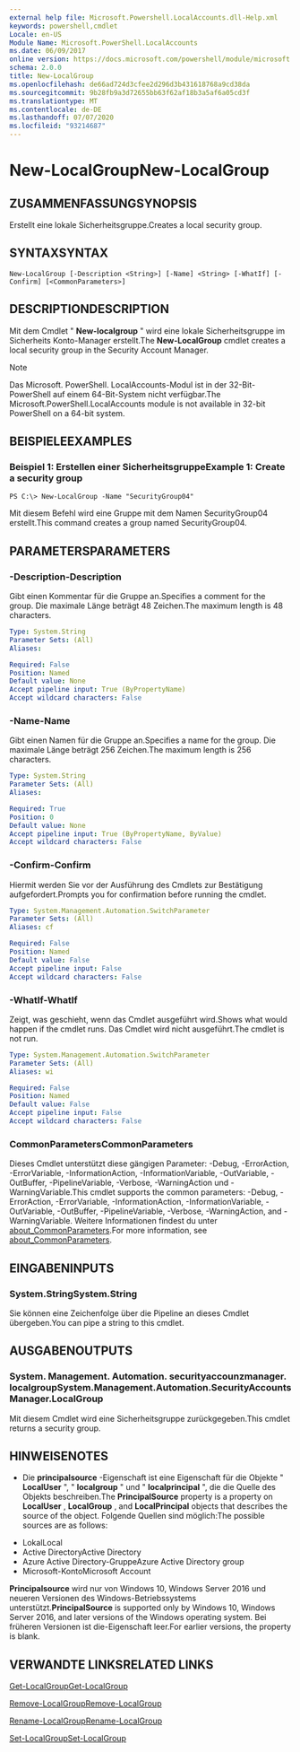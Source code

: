 ```yaml
---
external help file: Microsoft.Powershell.LocalAccounts.dll-Help.xml
keywords: powershell,cmdlet
Locale: en-US
Module Name: Microsoft.PowerShell.LocalAccounts
ms.date: 06/09/2017
online version: https://docs.microsoft.com/powershell/module/microsoft.powershell.localaccounts/new-localgroup?view=powershell-5.1&WT.mc_id=ps-gethelp
schema: 2.0.0
title: New-LocalGroup
ms.openlocfilehash: de66ad724d3cfee2d296d3b431618768a9cd38da
ms.sourcegitcommit: 9b28fb9a3d72655bb63f62af18b3a5af6a05cd3f
ms.translationtype: MT
ms.contentlocale: de-DE
ms.lasthandoff: 07/07/2020
ms.locfileid: "93214687"
---
```

# <span data-ttu-id="d4ef9-103">New-LocalGroup</span><span class="sxs-lookup"><span data-stu-id="d4ef9-103">New-LocalGroup</span></span>

## <span data-ttu-id="d4ef9-104">ZUSAMMENFASSUNG</span><span class="sxs-lookup"><span data-stu-id="d4ef9-104">SYNOPSIS</span></span>
<span data-ttu-id="d4ef9-105">Erstellt eine lokale Sicherheitsgruppe.</span><span class="sxs-lookup"><span data-stu-id="d4ef9-105">Creates a local security group.</span></span>

## <span data-ttu-id="d4ef9-106">SYNTAX</span><span class="sxs-lookup"><span data-stu-id="d4ef9-106">SYNTAX</span></span>

```
New-LocalGroup [-Description <String>] [-Name] <String> [-WhatIf] [-Confirm] [<CommonParameters>]
```

## <span data-ttu-id="d4ef9-107">DESCRIPTION</span><span class="sxs-lookup"><span data-stu-id="d4ef9-107">DESCRIPTION</span></span>
<span data-ttu-id="d4ef9-108">Mit dem Cmdlet " **New-localgroup** " wird eine lokale Sicherheitsgruppe im Sicherheits Konto-Manager erstellt.</span><span class="sxs-lookup"><span data-stu-id="d4ef9-108">The **New-LocalGroup** cmdlet creates a local security group in the Security Account Manager.</span></span>

> [!NOTE]
> <span data-ttu-id="d4ef9-109">Das Microsoft. PowerShell. LocalAccounts-Modul ist in der 32-Bit-PowerShell auf einem 64-Bit-System nicht verfügbar.</span><span class="sxs-lookup"><span data-stu-id="d4ef9-109">The Microsoft.PowerShell.LocalAccounts module is not available in 32-bit PowerShell on a 64-bit system.</span></span>

## <span data-ttu-id="d4ef9-110">BEISPIELE</span><span class="sxs-lookup"><span data-stu-id="d4ef9-110">EXAMPLES</span></span>

### <span data-ttu-id="d4ef9-111">Beispiel 1: Erstellen einer Sicherheitsgruppe</span><span class="sxs-lookup"><span data-stu-id="d4ef9-111">Example 1: Create a security group</span></span>

```
PS C:\> New-LocalGroup -Name "SecurityGroup04"
```

<span data-ttu-id="d4ef9-112">Mit diesem Befehl wird eine Gruppe mit dem Namen SecurityGroup04 erstellt.</span><span class="sxs-lookup"><span data-stu-id="d4ef9-112">This command creates a group named SecurityGroup04.</span></span>

## <span data-ttu-id="d4ef9-113">PARAMETERS</span><span class="sxs-lookup"><span data-stu-id="d4ef9-113">PARAMETERS</span></span>

### <span data-ttu-id="d4ef9-114">-Description</span><span class="sxs-lookup"><span data-stu-id="d4ef9-114">-Description</span></span>
<span data-ttu-id="d4ef9-115">Gibt einen Kommentar für die Gruppe an.</span><span class="sxs-lookup"><span data-stu-id="d4ef9-115">Specifies a comment for the group.</span></span>
<span data-ttu-id="d4ef9-116">Die maximale Länge beträgt 48 Zeichen.</span><span class="sxs-lookup"><span data-stu-id="d4ef9-116">The maximum length is 48 characters.</span></span>

```yaml
Type: System.String
Parameter Sets: (All)
Aliases:

Required: False
Position: Named
Default value: None
Accept pipeline input: True (ByPropertyName)
Accept wildcard characters: False
```

### <span data-ttu-id="d4ef9-117">-Name</span><span class="sxs-lookup"><span data-stu-id="d4ef9-117">-Name</span></span>
<span data-ttu-id="d4ef9-118">Gibt einen Namen für die Gruppe an.</span><span class="sxs-lookup"><span data-stu-id="d4ef9-118">Specifies a name for the group.</span></span>
<span data-ttu-id="d4ef9-119">Die maximale Länge beträgt 256 Zeichen.</span><span class="sxs-lookup"><span data-stu-id="d4ef9-119">The maximum length is 256 characters.</span></span>

```yaml
Type: System.String
Parameter Sets: (All)
Aliases:

Required: True
Position: 0
Default value: None
Accept pipeline input: True (ByPropertyName, ByValue)
Accept wildcard characters: False
```

### <span data-ttu-id="d4ef9-120">-Confirm</span><span class="sxs-lookup"><span data-stu-id="d4ef9-120">-Confirm</span></span>
<span data-ttu-id="d4ef9-121">Hiermit werden Sie vor der Ausführung des Cmdlets zur Bestätigung aufgefordert.</span><span class="sxs-lookup"><span data-stu-id="d4ef9-121">Prompts you for confirmation before running the cmdlet.</span></span>

```yaml
Type: System.Management.Automation.SwitchParameter
Parameter Sets: (All)
Aliases: cf

Required: False
Position: Named
Default value: False
Accept pipeline input: False
Accept wildcard characters: False
```

### <span data-ttu-id="d4ef9-122">-WhatIf</span><span class="sxs-lookup"><span data-stu-id="d4ef9-122">-WhatIf</span></span>
<span data-ttu-id="d4ef9-123">Zeigt, was geschieht, wenn das Cmdlet ausgeführt wird.</span><span class="sxs-lookup"><span data-stu-id="d4ef9-123">Shows what would happen if the cmdlet runs.</span></span>
<span data-ttu-id="d4ef9-124">Das Cmdlet wird nicht ausgeführt.</span><span class="sxs-lookup"><span data-stu-id="d4ef9-124">The cmdlet is not run.</span></span>

```yaml
Type: System.Management.Automation.SwitchParameter
Parameter Sets: (All)
Aliases: wi

Required: False
Position: Named
Default value: False
Accept pipeline input: False
Accept wildcard characters: False
```

### <span data-ttu-id="d4ef9-125">CommonParameters</span><span class="sxs-lookup"><span data-stu-id="d4ef9-125">CommonParameters</span></span>
<span data-ttu-id="d4ef9-126">Dieses Cmdlet unterstützt diese gängigen Parameter: -Debug, -ErrorAction, -ErrorVariable, -InformationAction, -InformationVariable, -OutVariable, -OutBuffer, -PipelineVariable, -Verbose, -WarningAction und -WarningVariable.</span><span class="sxs-lookup"><span data-stu-id="d4ef9-126">This cmdlet supports the common parameters: -Debug, -ErrorAction, -ErrorVariable, -InformationAction, -InformationVariable, -OutVariable, -OutBuffer, -PipelineVariable, -Verbose, -WarningAction, and -WarningVariable.</span></span> <span data-ttu-id="d4ef9-127">Weitere Informationen findest du unter [about_CommonParameters](https://go.microsoft.com/fwlink/?LinkID=113216).</span><span class="sxs-lookup"><span data-stu-id="d4ef9-127">For more information, see [about_CommonParameters](https://go.microsoft.com/fwlink/?LinkID=113216).</span></span>

## <span data-ttu-id="d4ef9-128">EINGABEN</span><span class="sxs-lookup"><span data-stu-id="d4ef9-128">INPUTS</span></span>

### <span data-ttu-id="d4ef9-129">System.String</span><span class="sxs-lookup"><span data-stu-id="d4ef9-129">System.String</span></span>
<span data-ttu-id="d4ef9-130">Sie können eine Zeichenfolge über die Pipeline an dieses Cmdlet übergeben.</span><span class="sxs-lookup"><span data-stu-id="d4ef9-130">You can pipe a string to this cmdlet.</span></span>

## <span data-ttu-id="d4ef9-131">AUSGABEN</span><span class="sxs-lookup"><span data-stu-id="d4ef9-131">OUTPUTS</span></span>

### <span data-ttu-id="d4ef9-132">System. Management. Automation. securityaccounzmanager. localgroup</span><span class="sxs-lookup"><span data-stu-id="d4ef9-132">System.Management.Automation.SecurityAccountsManager.LocalGroup</span></span>
<span data-ttu-id="d4ef9-133">Mit diesem Cmdlet wird eine Sicherheitsgruppe zurückgegeben.</span><span class="sxs-lookup"><span data-stu-id="d4ef9-133">This cmdlet returns a security group.</span></span>

## <span data-ttu-id="d4ef9-134">HINWEISE</span><span class="sxs-lookup"><span data-stu-id="d4ef9-134">NOTES</span></span>

* <span data-ttu-id="d4ef9-135">Die **principalsource** -Eigenschaft ist eine Eigenschaft für die Objekte " **LocalUser** ", " **localgroup** " und " **localprincipal** ", die die Quelle des Objekts beschreiben.</span><span class="sxs-lookup"><span data-stu-id="d4ef9-135">The **PrincipalSource** property is a property on **LocalUser** , **LocalGroup** , and **LocalPrincipal** objects that describes the source of the object.</span></span> <span data-ttu-id="d4ef9-136">Folgende Quellen sind möglich:</span><span class="sxs-lookup"><span data-stu-id="d4ef9-136">The possible sources are as follows:</span></span>

- <span data-ttu-id="d4ef9-137">Lokal</span><span class="sxs-lookup"><span data-stu-id="d4ef9-137">Local</span></span>
- <span data-ttu-id="d4ef9-138">Active Directory</span><span class="sxs-lookup"><span data-stu-id="d4ef9-138">Active Directory</span></span>
- <span data-ttu-id="d4ef9-139">Azure Active Directory-Gruppe</span><span class="sxs-lookup"><span data-stu-id="d4ef9-139">Azure Active Directory group</span></span>
- <span data-ttu-id="d4ef9-140">Microsoft-Konto</span><span class="sxs-lookup"><span data-stu-id="d4ef9-140">Microsoft Account</span></span>

<span data-ttu-id="d4ef9-141">**Principalsource** wird nur von Windows 10, Windows Server 2016 und neueren Versionen des Windows-Betriebssystems unterstützt.</span><span class="sxs-lookup"><span data-stu-id="d4ef9-141">**PrincipalSource** is supported only by Windows 10, Windows Server 2016, and later versions of the Windows operating system.</span></span> <span data-ttu-id="d4ef9-142">Bei früheren Versionen ist die-Eigenschaft leer.</span><span class="sxs-lookup"><span data-stu-id="d4ef9-142">For earlier versions, the property is blank.</span></span>

## <span data-ttu-id="d4ef9-143">VERWANDTE LINKS</span><span class="sxs-lookup"><span data-stu-id="d4ef9-143">RELATED LINKS</span></span>

[<span data-ttu-id="d4ef9-144">Get-LocalGroup</span><span class="sxs-lookup"><span data-stu-id="d4ef9-144">Get-LocalGroup</span></span>](Get-LocalGroup.md)

[<span data-ttu-id="d4ef9-145">Remove-LocalGroup</span><span class="sxs-lookup"><span data-stu-id="d4ef9-145">Remove-LocalGroup</span></span>](Remove-LocalGroup.md)

[<span data-ttu-id="d4ef9-146">Rename-LocalGroup</span><span class="sxs-lookup"><span data-stu-id="d4ef9-146">Rename-LocalGroup</span></span>](Rename-LocalGroup.md)

[<span data-ttu-id="d4ef9-147">Set-LocalGroup</span><span class="sxs-lookup"><span data-stu-id="d4ef9-147">Set-LocalGroup</span></span>](Set-LocalGroup.md)
